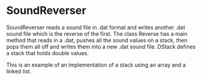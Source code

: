 # SoundReverser
SoundReverser reads a sound file in .dat format and writes another .dat sound file which is the reverse of the first. The class Reverse has a main method that reads in a .dat, pushes all the sound values on a stack, then pops them all off and writes them into a new .dat sound file. DStack defines a stack that holds double values.

This is an example of an implementation of a stack using an array and a linked list.
